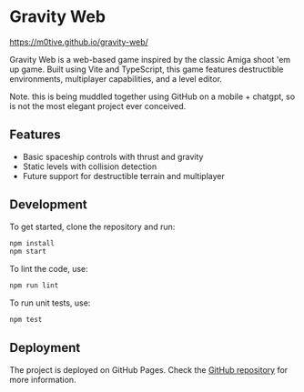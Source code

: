 # Gravity Web

https://m0tive.github.io/gravity-web/

Gravity Web is a web-based game inspired by the classic Amiga shoot 'em up game. Built using Vite and TypeScript, this game features destructible environments, multiplayer capabilities, and a level editor.

Note. this is being muddled together using GitHub on a mobile + chatgpt, so is not the most elegant project ever conceived.

## Features

- Basic spaceship controls with thrust and gravity
- Static levels with collision detection
- Future support for destructible terrain and multiplayer

## Development

To get started, clone the repository and run:

```bash
npm install
npm start
```

To lint the code, use:

```bash
npm run lint
```

To run unit tests, use:

```bash
npm test
```

## Deployment

The project is deployed on GitHub Pages. Check the [GitHub repository](https://github.com/m0tive/gravity-web) for more information.
